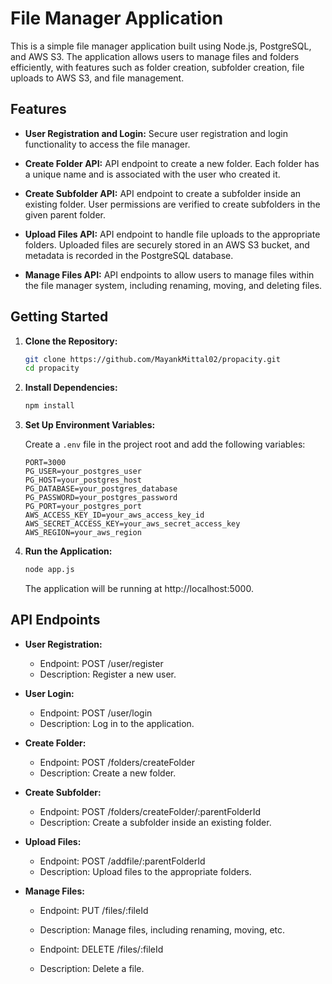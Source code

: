 # File Manager Application

This is a simple file manager application built using Node.js, PostgreSQL, and AWS S3. The application allows users to manage files and folders efficiently, with features such as folder creation, subfolder creation, file uploads to AWS S3, and file management.

## Features

- **User Registration and Login:** Secure user registration and login functionality to access the file manager.

- **Create Folder API:** API endpoint to create a new folder. Each folder has a unique name and is associated with the user who created it.

- **Create Subfolder API:** API endpoint to create a subfolder inside an existing folder. User permissions are verified to create subfolders in the given parent folder.

- **Upload Files API:** API endpoint to handle file uploads to the appropriate folders. Uploaded files are securely stored in an AWS S3 bucket, and metadata is recorded in the PostgreSQL database.

- **Manage Files API:** API endpoints to allow users to manage files within the file manager system, including renaming, moving, and deleting files.

## Getting Started

1. **Clone the Repository:**

    ```bash
    git clone https://github.com/MayankMittal02/propacity.git
    cd propacity
    ```

2. **Install Dependencies:**

    ```bash
    npm install
    ```

3. **Set Up Environment Variables:**

    Create a `.env` file in the project root and add the following variables:

    ```env
    PORT=3000
    PG_USER=your_postgres_user
    PG_HOST=your_postgres_host
    PG_DATABASE=your_postgres_database
    PG_PASSWORD=your_postgres_password
    PG_PORT=your_postgres_port
    AWS_ACCESS_KEY_ID=your_aws_access_key_id
    AWS_SECRET_ACCESS_KEY=your_aws_secret_access_key
    AWS_REGION=your_aws_region
    ```

4. **Run the Application:**

    ```bash
    node app.js
    ```

    The application will be running at http://localhost:5000.

## API Endpoints

- **User Registration:**
    - Endpoint: POST /user/register
    - Description: Register a new user.

- **User Login:**
    - Endpoint: POST /user/login
    - Description: Log in to the application.

- **Create Folder:**
    - Endpoint: POST /folders/createFolder
    - Description: Create a new folder.

- **Create Subfolder:**
    - Endpoint: POST /folders/createFolder/:parentFolderId
    - Description: Create a subfolder inside an existing folder.

- **Upload Files:**
    - Endpoint: POST /addfile/:parentFolderId
    - Description: Upload files to the appropriate folders.

- **Manage Files:**
    - Endpoint: PUT /files/:fileId
    - Description: Manage files, including renaming, moving, etc.

    - Endpoint: DELETE /files/:fileId
    - Description: Delete a file.
